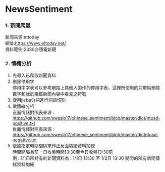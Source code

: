 # NewsSentiment  

### 1. 新聞爬蟲  
新聞來源:ettoday  
網址:https://www.ettoday.net/  
資料範例:2330台積電新聞  

### 2. 情緒分析  
1. 先導入已爬取新聞資料  
2. 刪除停用字  
停用字字表可以參考網路上其他人製作的停用字表，這裡所使用的只單純刪除數字和我於幾篇新聞內容中看見之符號  
4. 使用jieba分詞進行詞語切割  
5. 做情緒分析  
	正面情緒對照表來源 : https://github.com/sweslo17/chinese_sentiment/blob/master/dict/ntusd-positive.txt  
	負面情緒對照表來源 : https://github.com/sweslo17/chinese_sentiment/blob/master/dictntusd-negative.txt  
6. 依據指定時間間隔來作正反面情緒資料加總  
	時間間隔為前一日收盤時間13:30至今日收盤13:30前  
	例 : 1/1日所持有的新聞資料為 : 1/1日 13:30 至 1/2日 13:30 期間的所有新聞情緒資料加總  
